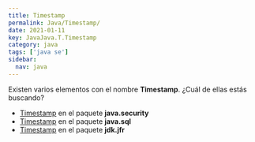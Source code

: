 ```yaml
---
title: Timestamp
permalink: Java/Timestamp/
date: 2021-01-11
key: JavaJava.T.Timestamp
category: java
tags: ['java se']
sidebar: 
  nav: java
---
```


Existen varios elementos con el nombre **Timestamp**. ¿Cuál de ellas estás buscando?
<ul>
<li><a href="/Java/Timestamp-java-security/">Timestamp</a> en el paquete <strong>java.security</strong></li>
<li><a href="/Java/Timestamp-java-sql/">Timestamp</a> en el paquete <strong>java.sql</strong></li>
<li><a href="/Java/Timestamp-jdk-jfr/">Timestamp</a> en el paquete <strong>jdk.jfr</strong></li>
<ul>
